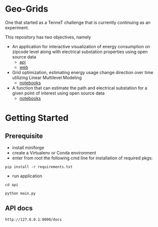 # Geo-Grids

One that started as a TenneT challenge that is currently continuing as an experiment.

This repository has two objectives, namely
- An application for interactive visualization of energy consumption on zipcode level along with electrical substation properties using open source data
  - [api](https://github.com/ciCciC/GeoGrids/tree/main/api)
  - [web](https://github.com/ciCciC/GeoGrids/tree/main/web)
- Grid optimization, estimating energy usage change direction over time utilizing Linear Multilevel Modeling
  - [notebooks](https://github.com/ciCciC/GeoGrids/tree/main/notebooks/grid_optimization)
- A function that can estimate the path and electrical substation for a given point of interest using open source data
  - [notebooks](https://github.com/ciCciC/GeoGrids/tree/main/notebooks/grid_reconstruction)


# Getting Started

## Prerequisite
- install miniforge
- create a Virtualenv or Conda environment
- enter from root the following cmd line for installation of required pkgs:
```commandline
pip install -r requirements.txt
```
- run application
```commandline
cd api
```
```commandline
python main.py
```

## API docs
```
http://127.0.0.1:8000/docs
```